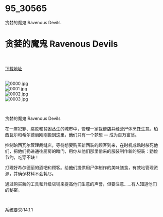 # 95_30565
贪婪的魔鬼 Ravenous Devils
# 贪婪的魔鬼 Ravenous Devils
 <br/></br>
[下载地址](https://www.switch520.cc/article/30565 "下载地址")
<br/></br>

<p><img title="0000.jpg" src="https://www.switch520.cc/muke_img/2022_05_01_0bca2b1c84dfd.jpg" alt="0000.jpg"><br>
<img title="0001.jpg" src="https://www.switch520.cc/muke_img/2022_05_01_d36041e7c8a47.jpg" alt="0001.jpg"><br>
<img title="0002.jpg" src="https://www.switch520.cc/muke_img/2022_05_01_b0e4ebd7deb1f.jpg" alt="0002.jpg"><br>
<img title="0003.jpg" src="https://www.switch520.cc/muke_img/2022_05_01_2c4c1eaece387.jpg" alt="0003.jpg"></p>
<p>&nbsp;</p>
<p>贪婪的魔鬼 Ravenous Devils</p>
<p>在一座犯罪、腐败和贫困丛生的城市中，管理一家裁缝店并经营尸体烹饪生意。珀西瓦尔和希尔德丽刚刚搬到这里，他们只有一个梦想 — 成为百万富翁。</p>
<p>控制珀西瓦尔管理裁缝店，等待想要购买新西装的顾客到来，在时机成熟时杀死他们，把他们扔进通往厨房的暗门，用你从他们那里偷来的服装制作新的服装：勤俭节约，吃穿不缺！</p>
<p>打理好希尔德丽的酒吧和顾客。给他们提供用尸体制作的美味膳食，有效地管理资源，并确保材料不会耗尽。</p>
<p>通过购买新的工具和升级店铺来提高他们生意的声誉，但要注意……有人知道他们的秘密。</p>
<p>&nbsp;</p>
<p>系统要求:14.1.1</p>




